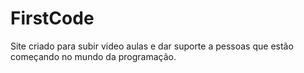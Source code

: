 # FirstCode
Site criado para subir video aulas e dar suporte a pessoas que estão começando no mundo da programação.
